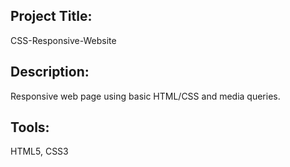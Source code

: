 ## Project Title: 
CSS-Responsive-Website

## Description: 
Responsive web page using basic HTML/CSS and media queries.

## Tools: 
HTML5, CSS3
